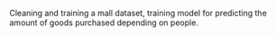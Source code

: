 Cleaning and training a mall dataset, training model for predicting the amount of goods purchased depending on people.
